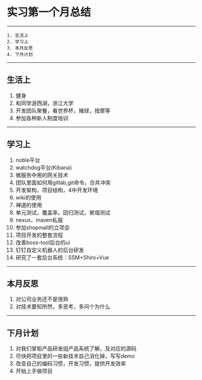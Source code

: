# 实习第一个月总结

---

```
1. 生活上  
2. 学习上  
3. 本月反思  
4. 下月计划 
```

---
## 生活上
1. 健身
2. 和同学游西湖，浙江大学
3. 开发团队聚餐，看世界杯，赌球，按摩等
4. 参加各种新人制度培训

---
## 学习上 
1. noble平台
2. watchdog平台(Kibana)
3. 微服务中用的网关技术
4. 团队里面如何用gitlab,git命令，合并冲突
5. 开发架构，项目结构，4中开发环境
6. wiki的使用
7. 禅道的使用
8. 单元测试，覆盖率，回归测试，冒烟测试
9. nexus，maven私服
10. 参加shopmall的立项会
11. 项目开发的整套流程
12. 改善boss-tool后台的ui
13. 钉钉自定义机器人的后台研发
14. 研究了一套后台系统：SSM+Shiro+Vue

---
## 本月反思
1. 对公司业务还不是很熟
2. 对技术要知所然，多思考，多问个为什么

---
## 下月计划
1. 对我们掌柜产品研发组产品系统了解，及对应的源码
2. 尽快把项目里的一些新技术自己消化掉，写写demo
3. 改变自己的编码习惯，开发习惯，提供开发效率
4. 开始上手做项目